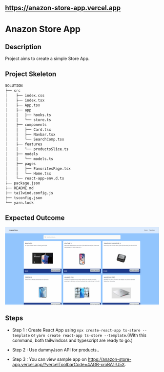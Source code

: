 ## https://anazon-store-app.vercel.app
# Anazon Store App
## Description

Project aims to create a simple Store App.


## Project Skeleton

```
SOLUTION
├── src
│    ├── index.css
│    ├── index.tsx
│    ├── App.tsx
│    ├── app
│    │   ├── hooks.ts
│    │   └── store.ts
│    ├── components
│    │   ├── Card.tsx
│    │   ├── Navbar.tsx
│    │   └── SearchComp.tsx
│    ├── features
│    │   └── productsSlice.ts
│    ├── models
│    │   └── models.ts
│    ├── pages
│    │   ├── FavoritesPage.tsx
│    │   └── Home.tsx
│    └── react-app-env.d.ts
├── package.json
├── README.md
├── tailwind.config.js
├── tsconfig.json
└── yarn.lock
```

## Expected Outcome

<img src="./anazon-store.gif" />

## Steps

- Step 1 : Create React App using `npx create-react-app ts-store --template` or `yarn create react-app ts-store --template`.(With this command, both tailwindcss and typescript are ready to go.)

- Step 2 : Use dummyJson API for products..

- Step 3 : You can view sample app on https://anazon-store-app.vercel.app/?vercelToolbarCode=4AGB-xroBA1rU5X.

